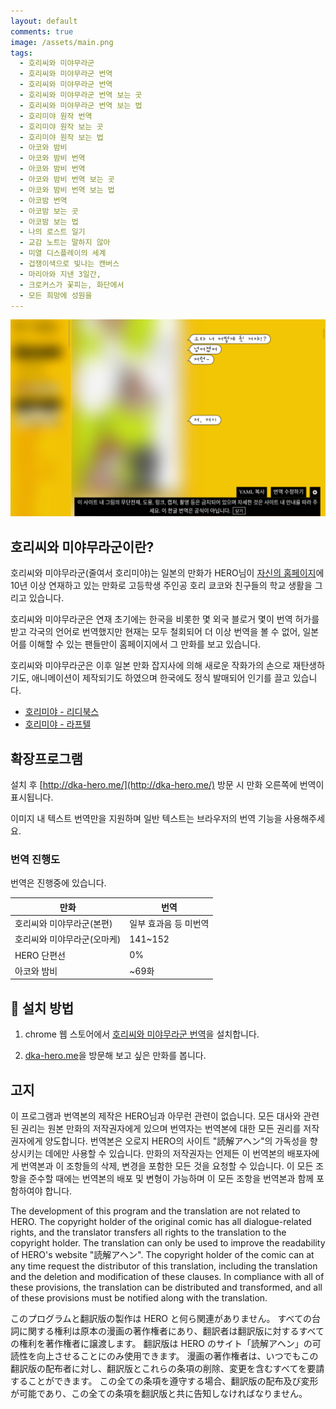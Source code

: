 ```yaml
---
layout: default
comments: true
image: /assets/main.png
tags:
  - 호리씨와 미야무라군
  - 호리씨와 미야무라군 번역
  - 호리씨와 미야무라군 번역
  - 호리씨와 미야무라군 번역 보는 곳
  - 호리씨와 미야무라군 번역 보는 법
  - 호리미야 원작 번역
  - 호리미야 원작 보는 곳
  - 호리미야 원작 보는 법
  - 아코와 밤비
  - 아코와 밤비 번역
  - 아코와 밤비 번역
  - 아코와 밤비 번역 보는 곳
  - 아코와 밤비 번역 보는 법
  - 아코밤 번역
  - 아코밤 보는 곳
  - 아코밤 보는 법
  - 나의 로스트 일기
  - 교감 노트는 말하지 않아
  - 미열 디스플레이의 세계
  - 겁쟁이색으로 빛나는 캔버스
  - 마리아와 지낸 3일간,
  - 크로커스가 꽃피는, 화단에서
  - 모든 희망에 성원을
---
```


![](./assets/main.png)

## 호리씨와 미야무라군이란?

호리씨와 미야무라군(줄여서 호리미야)는 일본의 만화가 HERO님이 [자신의 홈페이지](http://dka-hero.me/)에 10년 이상 연재하고 있는 만화로 고등학생 주인공 호리 쿄코와 친구들의 학교 생활을 그리고 있습니다.

호리씨와 미야무라군은 연재 초기에는 한국을 비롯한 몇 외국 블로거 몇이 번역 허가를 받고 각국의 언어로 번역했지만 현재는 모두 철회되어 더 이상 번역을 볼 수 없어, 일본어를 이해할 수 있는 팬들만이 홈페이지에서 그 만화를 보고 있습니다.

호리씨와 미야무라군은 이후 일본 만화 잡지사에 의해 새로운 작화가의 손으로 재탄생하기도, 애니메이션이 제작되기도 하였으며 한국에도 정식 발매되어 인기를 끌고 있습니다.

- [호리미야 - 리디북스](https://ridibooks.com/books/505014619)
- [호리미야 - 라프텔](https://laftel.net/item/40157)

## 확장프로그램

설치 후 [http://dka-hero.me/](http://dka-hero.me/) 방문 시 만화 오른쪽에 번역이 표시됩니다.

이미지 내 텍스트 번역만을 지원하며 일반 텍스트는 브라우저의 번역 기능을 사용해주세요.

### 번역 진행도

번역은 진행중에 있습니다.

| 만화                        | 번역                  |
| --------------------------- | --------------------- |
| 호리씨와 미야무라군(본편)   | 일부 효과음 등 미번역 |
| 호리씨와 미야무라군(오마케) | 141~152               |
| HERO 단편선                 | 0%                    |
| 아코와 밤비                 | ~69화                 |

## 🔧 설치 방법

1. chrome 웹 스토어에서 [호리씨와 미야무라군 번역](https://chrome.google.com/webstore/detail/bkmdmieohkdddfiebdblemonghppbban)을 설치합니다.

2. [dka-hero.me]을 방문해 보고 싶은 만화를 봅니다.

## 고지

이 프로그램과 번역본의 제작은 HERO님과 아무런 관련이 없습니다.
모든 대사와 관련된 권리는 원본 만화의 저작권자에게 있으며 번역자는 번역본에 대한 모든 권리를 저작권자에게 양도합니다.
번역본은 오로지 HERO의 사이트 "読解アヘン"의 가독성을 향상시키는 데에만 사용할 수 있습니다.
만화의 저작권자는 언제든 이 번역본의 배포자에게 번역본과 이 조항들의 삭제, 변경을 포함한 모든 것을 요청할 수 있습니다.
이 모든 조항을 준수할 때에는 번역본의 배포 및 변형이 가능하며 이 모든 조항을 번역본과 함께 포함하여야 합니다.

The development of this program and the translation are not related to HERO.
The copyright holder of the original comic has all dialogue-related rights, and the translator transfers all rights to the translation to the copyright holder.
The translation can only be used to improve the readability of HERO's website "読解アヘン".
The copyright holder of the comic can at any time request the distributor of this translation, including the translation and the deletion and modification of these clauses.
In compliance with all of these provisions, the translation can be distributed and transformed, and all of these provisions must be notified along with the translation.

このプログラムと翻訳版の製作は HERO と何ら関連がありません。
すべての台詞に関する権利は原本の漫画の著作権者にあり、翻訳者は翻訳版に対するすべての権利を著作権者に譲渡します。
翻訳版は HERO のサイト「読解アヘン」の可読性を向上させることにのみ使用できます。
漫画の著作権者は、いつでもこの翻訳版の配布者に対し、翻訳版とこれらの条項の削除、変更を含むすべてを要請することができます。
この全ての条項を遵守する場合、翻訳版の配布及び変形が可能であり、この全ての条項を翻訳版と共に告知しなければなりません。

[dka-hero.me]: http://dka-hero.me/
